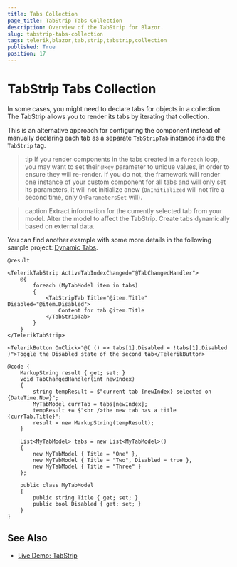 ```yaml
---
title: Tabs Collection
page_title: TabStrip Tabs Collection
description: Overview of the TabStrip for Blazor.
slug: tabstrip-tabs-collection
tags: telerik,blazor,tab,strip,tabstrip,collection
published: True
position: 17
---
```


# TabStrip Tabs Collection

In some cases, you might need to declare tabs for objects in a collection. The TabStrip allows you to render its tabs by iterating that collection.

This is an alternative approach for configuring the component instead of manually declaring each tab as a separate `TabStripTab` instance inside the `TabStrip` tag.

>tip If you render components in the tabs created in a `foreach` loop, you may want to set their `@key` parameter to unique values, in order to ensure they will re-render. If you do not, the framework will render one instance of your custom component for all tabs and will only set its parameters, it will not initialize anew (`OnInitialized` will not fire a second time, only `OnParametersSet` will).

>caption Extract information for the currently selected tab from your model. Alter the model to affect the TabStrip. Create tabs dynamically based on external data.

You can find another example with some more details in the following sample project: [Dynamic Tabs](https://github.com/telerik/blazor-ui/tree/master/tabstrip/DynamicTabs).

````CSHTML
@result

<TelerikTabStrip ActiveTabIndexChanged="@TabChangedHandler">
    @{
        foreach (MyTabModel item in tabs)
        {
            <TabStripTab Title="@item.Title" Disabled="@item.Disabled">
                Content for tab @item.Title
            </TabStripTab>
        }
    }
</TelerikTabStrip>

<TelerikButton OnClick="@( () => tabs[1].Disabled = !tabs[1].Disabled )">Toggle the Disabled state of the second tab</TelerikButton>

@code {
    MarkupString result { get; set; }
    void TabChangedHandler(int newIndex)
    {
        string tempResult = $"current tab {newIndex} selected on {DateTime.Now}";
        MyTabModel currTab = tabs[newIndex];
        tempResult += $"<br />the new tab has a title {currTab.Title}";
        result = new MarkupString(tempResult);
    }

    List<MyTabModel> tabs = new List<MyTabModel>()
    {
        new MyTabModel { Title = "One" },
        new MyTabModel { Title = "Two", Disabled = true },
        new MyTabModel { Title = "Three" }
    };

    public class MyTabModel
    {
        public string Title { get; set; }
        public bool Disabled { get; set; }
    }
}
````

## See Also

  * [Live Demo: TabStrip](https://demos.telerik.com/blazor-ui/tabstrip/index)